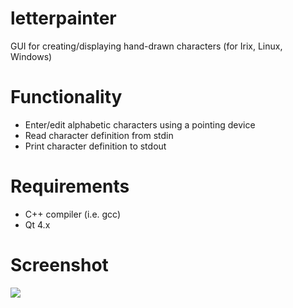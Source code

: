 letterpainter
=============

GUI for creating/displaying hand-drawn characters (for Irix, Linux, Windows)

# Functionality
- Enter/edit alphabetic characters using a pointing device
- Read character definition from stdin
- Print character definition to stdout

# Requirements
- C++ compiler (i.e. gcc)
- Qt 4.x

# Screenshot

![](https://raw.github.com/jmechnich/letterpainter/letterpainter.png)
